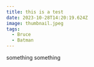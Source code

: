 ```yaml
---
title: this is a test
date: 2023-10-28T14:20:19.624Z
image: thumbnail.jpeg
tags:
  - Bruce
  - Batman
---
```

something something